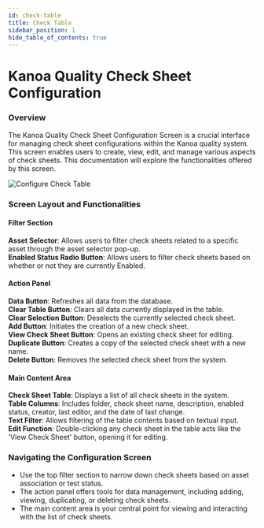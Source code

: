 ```yaml
---
id: check-table
title: Check Table 
sidebar_position: 1
hide_table_of_contents: true
---
```

# Kanoa Quality Check Sheet Configuration

### Overview
The Kanoa Quality Check Sheet Configuration Screen is a crucial interface for managing check sheet configurations within the Kanoa quality system. This screen enables users to create, view, edit, and manage various aspects of check sheets. This documentation will explore the functionalities offered by this screen.

![Configure Check Table](/img/quality-config-check-table.png)

### Screen Layout and Functionalities

#### Filter Section
**Asset Selector**: Allows users to filter check sheets related to a specific asset through the asset selector pop-up.<br />
**Enabled Status Radio Button**: Allows users to filter check sheets based on whether or not they are currently Enabled.

#### Action Panel
**Data Button**: Refreshes all data from the database.<br />
**Clear Table Button**: Clears all data currently displayed in the table.<br />
**Clear Selection Button**: Deselects the currently selected check sheet.<br />
**Add Button**: Initiates the creation of a new check sheet.<br />
**View Check Sheet Button**: Opens an existing check sheet for editing.<br />
**Duplicate Button**: Creates a copy of the selected check sheet with a new name.<br />
**Delete Button**: Removes the selected check sheet from the system.

#### Main Content Area
**Check Sheet Table**: Displays a list of all check sheets in the system.<br />
**Table Columns**: Includes folder, check sheet name, description, enabled status, creator, last editor, and the date of last change.<br />
**Text Filter**: Allows filtering of the table contents based on textual input.<br />
**Edit Function**: Double-clicking any check sheet in the table acts like the 'View Check Sheet' button, opening it for editing.

### Navigating the Configuration Screen
- Use the top filter section to narrow down check sheets based on asset association or test status.
- The action panel offers tools for data management, including adding, viewing, duplicating, or deleting check sheets.
- The main content area is your central point for viewing and interacting with the list of check sheets.
